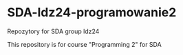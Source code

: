 # SDA-ldz24-programowanie2
Repozytory for SDA group ldz24

This repository is for course "Programming 2" for SDA 
